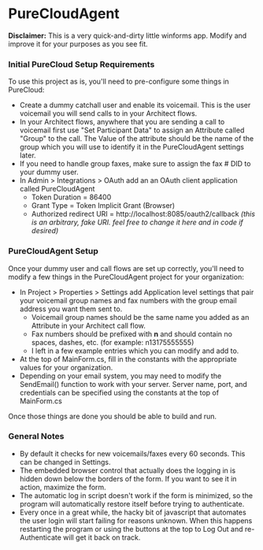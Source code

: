 # PureCloudAgent

**Disclaimer:** This is a very quick-and-dirty little winforms app. Modify and improve it for your purposes as you see fit.

### Initial PureCloud Setup Requirements
To use this project as is, you'll need to pre-configure some things in PureCloud:
* Create a dummy catchall user and enable its voicemail. This is the user voicemail you will send calls to in your Architect flows.
* In your Architect flows, anywhere that you are sending a call to voicemail first use "Set Participant Data" to assign an Attribute called "Group" to the call. The Value of the attribute should be the name of the group which you will use to identify it in the PureCloudAgent settings later.
* If you need to handle group faxes, make sure to assign the fax # DID to your dummy user.
* In Admin > Integrations > OAuth add an an OAuth client application called PureCloudAgent
  * Token Duration = 86400
  * Grant Type = Token Implicit Grant (Browser)
  * Authorized redirect URI = http://localhost:8085/oauth2/callback _(this is an arbitrary, fake URI. feel free to change it here and in code if desired)_

### PureCloudAgent Setup
Once your dummy user and call flows are set up correctly, you'll need to modify a few things in the PureCloudAgent project for your organization:
* In Project > Properties > Settings add Application level settings that pair your voicemail group names and fax numbers with the group email address you want them sent to.
  * Voicemail group names should be the same name you added as an Attribute in your Architect call flow.
  * Fax numbers should be prefixed with **n** and should contain no spaces, dashes, etc. (for example: n13175555555)
  * I left in a few example entries which you can modify and add to.
* At the top of MainForm.cs, fill in the constants with the appropriate values for your organization.
* Depending on your email system, you may need to modify the SendEmail() function to work with your server. Server name, port, and credentials can be specified using the constants at the top of MainForm.cs

Once those things are done you should be able to build and run. 


### General Notes
* By default it checks for new voicemails/faxes every 60 seconds. This can be changed in Settings.
* The embedded browser control that actually does the logging in is hidden down below the borders of the form. If you want to see it in action, maximize the form.
* The automatic log in script doesn't work if the form is minimized, so the program will automatically restore itself before trying to authenticate.
* Every once in a great while, the hacky bit of javascript that automates the user login will start failing for reasons unknown. When this happens restarting the program or using the buttons at the top to Log Out and re-Authenticate will get it back on track.

